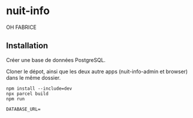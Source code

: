 # nuit-info

OH FABRICE

## Installation

Créer une base de données PostgreSQL.

Cloner le dépot, ainsi que les deux autre apps (nuit-info-admin et browser) dans le même dossier.

```
npm install --include=dev
npx parcel build
npm run
```


```
DATABASE_URL=
```
